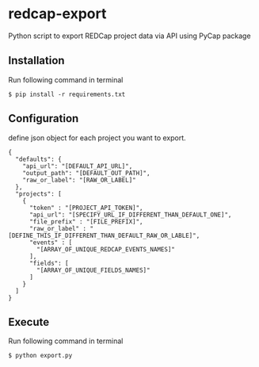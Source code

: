# redcap-export
Python script to export REDCap project data via API using PyCap package

Installation
------------
 Run following command in terminal

    $ pip install -r requirements.txt

Configuration
-------------

define json object for each project you want to export. 

```
{
  "defaults": {
    "api_url": "[DEFAULT_API_URL]",
    "output_path": "[DEFAULT_OUT_PATH]",
    "raw_or_label": "[RAW_OR_LABEL]"
  },
  "projects": [
    {
      "token" : "[PROJECT_API_TOKEN]",
      "api_url": "[SPECIFY_URL_IF_DIFFERENT_THAN_DEFAULT_ONE]",
      "file_prefix" : "[FILE_PREFIX]",
      "raw_or_label" : "[DEFINE_THIS_IF_DIFFERENT_THAN_DEFAULT_RAW_OR_LABLE]",
      "events" : [
        "[ARRAY_OF_UNIQUE_REDCAP_EVENTS_NAMES]"
      ],
      "fields": [
        "[ARRAY_OF_UNIQUE_FIELDS_NAMES]"
      ]
    }
  ]
}
```

Execute
-------
Run following command in terminal

    $ python export.py
